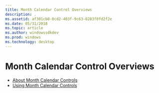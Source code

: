 ```yaml
---
title: Month Calendar Control Overviews
description: .
ms.assetid: af301cb0-0cd2-403f-9c63-8283f0fd2f2e
ms.date: 05/31/2018
ms.topic: article
ms.author: windowssdkdev
ms.prod: windows
ms.technology: desktop
---
```


# Month Calendar Control Overviews

-   [About Month Calendar Controls](month-calendar-controls.md)
-   [Using Month Calendar Controls](using-month-calendar-controls.md)

 

 




